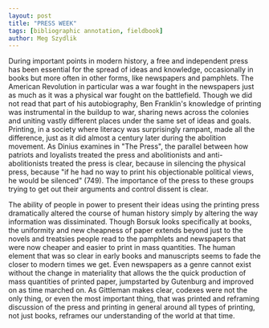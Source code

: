 ```yaml
---  
layout: post  
title: "PRESS WEEK"  
tags: [bibliographic annotation, fieldbook]  
author: Meg Szydlik 
---
```


During important points in modern history, a free and independent press has been essential for the spread of ideas and knowledge, occasionally in books but more often in other forms, like newspapers and pamphlets. The American Revolution in particular was a war fought in the newspapers just as much as it was a physical war fought on the battlefield. Though we did not read that part of his autobiography, Ben Franklin's knowledge of printing was instrumental in the buildup to war, sharing news across the colonies and uniting vastly different places under the same set of ideas and goals. Printing, in a society where literacy was surprisingly rampant, made all the difference, just as it did almost a century later during the abolition movement. As Dinius examines in "The Press", the parallel between how patriots and loyalists treated the press and abolitionists and anti-abolitionists treated the press is clear, because in silencing the physical press, because "if he had no way to print his objectionable political views, he would be silenced" (749). The importance of the press to these groups trying to get out their arguments and control dissent is clear. 

The ability of people in power to present their ideas using the printing press dramatically altered the course of human history simply by altering the way information was dissiminated. Though Borsuk looks specifically at books, the uniformity and new cheapness of paper extends beyond just to the novels and treatsies people read to the pamphlets and newspapers that were now cheaper and easier to print in mass quantities. The human element that was so clear in early books and manuscripts seems to fade the closer to modern times we get. Even newspapers as a genre cannot exist without the change in materiality that allows the the quick production of mass quantities of printed paper, jumpstarted by Gutenburg and improved on as time marched on. As Gittleman makes clear, codexes were not the only thing, or even the most important thing, that was printed and reframing discussion of the press and printing in general around all types of printing, not just books, reframes our understanding of the world at that time.